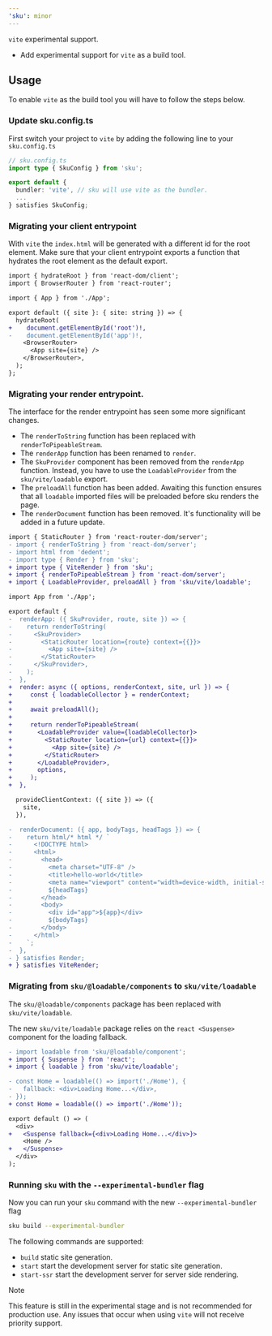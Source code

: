 ```yaml
---
'sku': minor
---
```


`vite` experimental support.

- Add experimental support for `vite` as a build tool.

## Usage

To enable `vite` as the build tool you will have to follow the steps below.

### Update sku.config.ts

First switch your project to `vite` by adding the following line to your `sku.config.ts`

```typescript
// sku.config.ts
import type { SkuConfig } from 'sku';

export default {
  bundler: 'vite', // sku will use vite as the bundler.
  ...
} satisfies SkuConfig;
```

### Migrating your client entrypoint

With `vite` the `index.html` will be generated with a different id for the root element.
Make sure that your client entrypoint exports a function that hydrates the root element as the default export.

```diff
import { hydrateRoot } from 'react-dom/client';
import { BrowserRouter } from 'react-router';

import { App } from './App';

export default ({ site }: { site: string }) => {
  hydrateRoot(
+    document.getElementById('root')!,
-    document.getElementById('app')!,
    <BrowserRouter>
      <App site={site} />
    </BrowserRouter>,
  );
};
```

### Migrating your render entrypoint.

The interface for the render entrypoint has seen some more significant changes.

- The `renderToString` function has been replaced with `renderToPipeableStream`.
- The `renderApp` function has been renamed to `render`.
- The `SkuProvider` component has been removed from the `renderApp` function. Instead, you have to use the `LoadableProvider` from the `sku/vite/loadable` export.
- The `preloadAll` function has been added. Awaiting this function ensures that all `loadable` imported files will be preloaded before sku renders the page.
- The `renderDocument` function has been removed. It's functionality will be added in a future update.

```diff
import { StaticRouter } from 'react-router-dom/server';
- import { renderToString } from 'react-dom/server';
- import html from 'dedent';
- import type { Render } from 'sku';
+ import type { ViteRender } from 'sku';
+ import { renderToPipeableStream } from 'react-dom/server';
+ import { LoadableProvider, preloadAll } from 'sku/vite/loadable';

import App from './App';

export default {
-  renderApp: ({ SkuProvider, route, site }) => {
-    return renderToString(
-      <SkuProvider>
-        <StaticRouter location={route} context={{}}>
-          <App site={site} />
-        </StaticRouter>
-      </SkuProvider>,
-    );
-  },
+  render: async ({ options, renderContext, site, url }) => {
+     const { loadableCollector } = renderContext;
+
+     await preloadAll();
+
+     return renderToPipeableStream(
+       <LoadableProvider value={loadableCollector}>
+         <StaticRouter location={url} context={{}}>
+           <App site={site} />
+         </StaticRouter>
+       </LoadableProvider>,
+       options,
+     );
+  },

  provideClientContext: ({ site }) => ({
    site,
  }),

-  renderDocument: ({ app, bodyTags, headTags }) => {
-    return html/* html */ `
-      <!DOCTYPE html>
-      <html>
-        <head>
-          <meta charset="UTF-8" />
-          <title>hello-world</title>
-          <meta name="viewport" content="width=device-width, initial-scale=1" />
-          ${headTags}
-        </head>
-        <body>
-          <div id="app">${app}</div>
-          ${bodyTags}
-        </body>
-      </html>
-    `;
-  },
- } satisfies Render;
+ } satisfies ViteRender;
```

### Migrating from `sku/@loadable/components` to `sku/vite/loadable`

The `sku/@loadable/components` package has been replaced with `sku/vite/loadable`.

The new `sku/vite/loadable` package relies on the `react <Suspense>` component for the loading fallback.

```diff
- import loadable from 'sku/@loadable/component';
+ import { Suspense } from 'react';
+ import { loadable } from 'sku/vite/loadable';

- const Home = loadable(() => import('./Home'), {
-   fallback: <div>Loading Home...</div>,
- });
+ const Home = loadable(() => import('./Home'));

export default () => (
  <div>
+   <Suspense fallback={<div>Loading Home...</div>}>
    <Home />
+   </Suspense>
  </div>
);
```

### Running `sku` with the `--experimental-bundler` flag

Now you can run your `sku` command with the new `--experimental-bundler` flag

```bash
sku build --experimental-bundler
```

The following commands are supported:
- `build` static site generation.
- `start` start the development server for static site generation.
- `start-ssr` start the development server for server side rendering.


> [!NOTE]
> This feature is still in the experimental stage and is not recommended for production use.
> Any issues that occur when using `vite` will not receive priority support.
